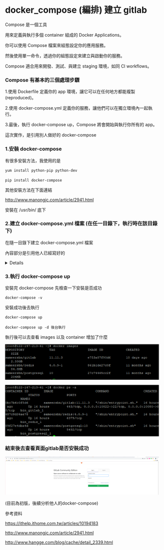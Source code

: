 # docker_compose (編排) 建立 gitlab 

Compose 是一個工具

用來定義與執行多個 container 組成的 Docker Applications。

你可以使用 Compose 檔案來組態設定你的應用服務。

然後使用單一命令，透過你的組態設定來建立與啟動你的服務。

Compose 適合用來開發、測試、與建立 staging 環境，如同 CI workflows。

###  Compose 有基本的三個處理步驟

1.使用 Dockerfile 定義你的 app 環境，讓它可以在任何地方都能複製(reproduced)。

2.使用 docker-compose.yml 定義你的服務，讓他們可以在獨立環境內一起執行。

3.最後，執行 docker-compose up，Compose 將會開始與執行你所有的 app。

這次實作，是引用別人做好的 docker-compose 

###  1.安裝 docker-compose

有很多安裝方法，我使用的是
```
yum install python-pip python-dev

pip install docker-compose
```
其他安裝方法在下面連結

http://www.manongjc.com/article/2941.html

安裝在 /usr/bin/ 底下

### 2.建立 docker-compose.yml 檔案 (在任一目錄下，執行時在該目錄下)

在隨一目錄下建立 docker-compose.yml 檔案

內容部分是引用他人已經寫好的

<details>  

```
version: '2'
services:
  redis:
    restart: always
    image: sameersbn/redis:4.0.9-1
    command:
    - --loglevel warning
    volumes:
    - /srv/docker/gitlab/redis:/var/lib/redis:Z

  postgresql:
    restart: always
    image: sameersbn/postgresql:10
    volumes:
    - /srv/docker/gitlab/postgresql:/var/lib/postgresql:Z
    environment:
    - DB_USER=gitlab
    - DB_PASS=password
    - DB_NAME=gitlabhq_production
    - DB_EXTENSION=pg_trgm

  gitlab:
    restart: always
    image: sameersbn/gitlab:11.11.3
    depends_on:
    - redis
    - postgresql
    ports:
    - "10080:80"
    - "10022:22"
    volumes:
    - /srv/docker/gitlab/gitlab:/home/git/data:Z
    environment:
    - DEBUG=false

    - DB_ADAPTER=postgresql
    - DB_HOST=postgresql
    - DB_PORT=5432
    - DB_USER=gitlab
    - DB_PASS=password
    - DB_NAME=gitlabhq_production

    - REDIS_HOST=redis
    - REDIS_PORT=6379

    - TZ=Asia/Kolkata
    - GITLAB_TIMEZONE=Kolkata

    - GITLAB_HTTPS=false
    - SSL_SELF_SIGNED=false

    - GITLAB_HOST=localhost
    - GITLAB_PORT=10080
    - GITLAB_SSH_PORT=10022
    - GITLAB_RELATIVE_URL_ROOT=
    - GITLAB_SECRETS_DB_KEY_BASE=long-and-random-alphanumeric-string
    - GITLAB_SECRETS_SECRET_KEY_BASE=long-and-random-alphanumeric-string
    - GITLAB_SECRETS_OTP_KEY_BASE=long-and-random-alphanumeric-string

    - GITLAB_ROOT_PASSWORD=
    - GITLAB_ROOT_EMAIL=

    - GITLAB_NOTIFY_ON_BROKEN_BUILDS=true
    - GITLAB_NOTIFY_PUSHER=false

    - GITLAB_EMAIL=notifications@example.com
    - GITLAB_EMAIL_REPLY_TO=noreply@example.com
    - GITLAB_INCOMING_EMAIL_ADDRESS=reply@example.com

    - GITLAB_BACKUP_SCHEDULE=daily
    - GITLAB_BACKUP_TIME=01:00

    - SMTP_ENABLED=false
    - SMTP_DOMAIN=www.example.com
    - SMTP_HOST=smtp.gmail.com
    - SMTP_PORT=587
    - SMTP_USER=mailer@example.com
    - SMTP_PASS=password
    - SMTP_STARTTLS=true
    - SMTP_AUTHENTICATION=login

    - IMAP_ENABLED=false
    - IMAP_HOST=imap.gmail.com
    - IMAP_PORT=993
    - IMAP_USER=mailer@example.com
    - IMAP_PASS=password
    - IMAP_SSL=true
    - IMAP_STARTTLS=false

    - OAUTH_ENABLED=false
    - OAUTH_AUTO_SIGN_IN_WITH_PROVIDER=
    - OAUTH_ALLOW_SSO=
    - OAUTH_BLOCK_AUTO_CREATED_USERS=true
    - OAUTH_AUTO_LINK_LDAP_USER=false
    - OAUTH_AUTO_LINK_SAML_USER=false
    - OAUTH_EXTERNAL_PROVIDERS=

    - OAUTH_CAS3_LABEL=cas3
    - OAUTH_CAS3_SERVER=
    - OAUTH_CAS3_DISABLE_SSL_VERIFICATION=false
    - OAUTH_CAS3_LOGIN_URL=/cas/login
    - OAUTH_CAS3_VALIDATE_URL=/cas/p3/serviceValidate
    - OAUTH_CAS3_LOGOUT_URL=/cas/logout

    - OAUTH_GOOGLE_API_KEY=
    - OAUTH_GOOGLE_APP_SECRET=
    - OAUTH_GOOGLE_RESTRICT_DOMAIN=

    - OAUTH_FACEBOOK_API_KEY=
    - OAUTH_FACEBOOK_APP_SECRET=

    - OAUTH_TWITTER_API_KEY=
    - OAUTH_TWITTER_APP_SECRET=

    - OAUTH_GITHUB_API_KEY=
    - OAUTH_GITHUB_APP_SECRET=
    - OAUTH_GITHUB_URL=
    - OAUTH_GITHUB_VERIFY_SSL=

    - OAUTH_GITLAB_API_KEY=
    - OAUTH_GITLAB_APP_SECRET=

    - OAUTH_BITBUCKET_API_KEY=
    - OAUTH_BITBUCKET_APP_SECRET=

    - OAUTH_SAML_ASSERTION_CONSUMER_SERVICE_URL=
    - OAUTH_SAML_IDP_CERT_FINGERPRINT=
    - OAUTH_SAML_IDP_SSO_TARGET_URL=
    - OAUTH_SAML_ISSUER=
    - OAUTH_SAML_LABEL="Our SAML Provider"
    - OAUTH_SAML_NAME_IDENTIFIER_FORMAT=urn:oasis:names:tc:SAML:2.0:nameid-format:transient
    - OAUTH_SAML_GROUPS_ATTRIBUTE=
    - OAUTH_SAML_EXTERNAL_GROUPS=
    - OAUTH_SAML_ATTRIBUTE_STATEMENTS_EMAIL=
    - OAUTH_SAML_ATTRIBUTE_STATEMENTS_NAME=
    - OAUTH_SAML_ATTRIBUTE_STATEMENTS_USERNAME=
    - OAUTH_SAML_ATTRIBUTE_STATEMENTS_FIRST_NAME=
    - OAUTH_SAML_ATTRIBUTE_STATEMENTS_LAST_NAME=

    - OAUTH_CROWD_SERVER_URL=
    - OAUTH_CROWD_APP_NAME=
    - OAUTH_CROWD_APP_PASSWORD=

    - OAUTH_AUTH0_CLIENT_ID=
    - OAUTH_AUTH0_CLIENT_SECRET=
    - OAUTH_AUTH0_DOMAIN=

    - OAUTH_AZURE_API_KEY=
    - OAUTH_AZURE_API_SECRET=
    - OAUTH_AZURE_TENANT_ID=
```

</details> 

### 3.執行 docker-compose up

安裝完 docker-compose 先檢查一下安裝是否成功
```
docker-compose -v 
```
安裝成功後去執行
```
docker-compose up 

docker-compose up -d 後台執行
```
執行後可以去查看 images 以及 container 增加了什麼 

![](https://github.com/a121514191/docker_compose/blob/master/images.PNG)

![](https://github.com/a121514191/docker_compose/blob/master/ps.PNG)

### 結束後去查看頁面gitlab是否安裝成功

![](https://github.com/a121514191/docker_compose/blob/master/gitlab.PNG)

(目前為初版，後續分析他人的docker-compose)

參考資料

https://ithelp.ithome.com.tw/articles/10194183

http://www.manongjc.com/article/2941.html

http://www.hangge.com/blog/cache/detail_2339.html

